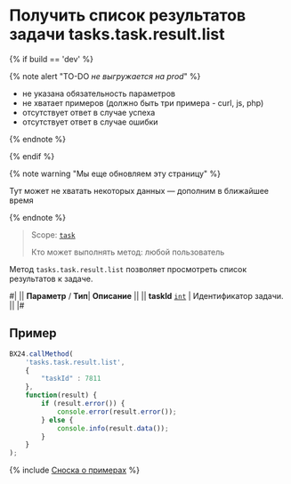 # Получить список результатов задачи tasks.task.result.list

{% if build == 'dev' %}

{% note alert "TO-DO _не выгружается на prod_" %}

- не указана обязательность параметров
- не хватает примеров (должно быть три примера - curl, js, php)
- отсутствует ответ в случае успеха
- отсутствует ответ в случае ошибки

{% endnote %}

{% endif %}

{% note warning "Мы еще обновляем эту страницу" %}

Тут может не хватать некоторых данных — дополним в ближайшее время

{% endnote %}

> Scope: [`task`](../../scopes/permissions.md)
>
> Кто может выполнять метод: любой пользователь

Метод `tasks.task.result.list` позволяет просмотреть список результатов к задаче.

#|
|| **Параметр** / **Тип**| **Описание** ||
|| **taskId**
[`int`](../../data-types.md) | Идентификатор задачи. ||
|#

## Пример

```js
BX24.callMethod(
    'tasks.task.result.list',
    {
        "taskId" : 7811
    },
    function(result) {
        if (result.error()) {
            console.error(result.error());
        } else {
            console.info(result.data());
        }
    }
);
```

{% include [Сноска о примерах](../../../_includes/examples.md) %}
